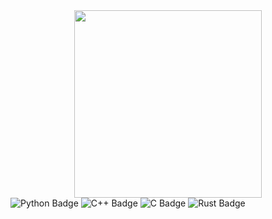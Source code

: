 <div id="header" align="center">
  <img src="https://media0.giphy.com/media/v1.Y2lkPTc5MGI3NjExM3ZmZnN6dGZjdXlwY2YyM3NqaDUzanN0NjZjbWVhc2N1dTIxMnpoMSZlcD12MV9pbnRlcm5hbF9naWZfYnlfaWQmY3Q9Zw/4ilFRqgbzbx4c/giphy.gif" width="300"/>
</div>

<div id="badges">
  <img src="https://img.shields.io/badge/python-blue?style=for-the-badge&logo=python&logoColor=yellow&color=blue" alt="Python Badge"/>
  <img src="https://img.shields.io/badge/c%2B%2B-blue?style=for-the-badge&logo=c%2B%2B&logoColor=white&color=blue" alt="C++ Badge"/>
  <img src="https://img.shields.io/badge/c-blue?style=for-the-badge&logo=c&logoColor=white&color=blue" alt="C Badge"/>
  <img src="https://img.shields.io/badge/rust-white?style=for-the-badge&logo=rust&logoColor=black" alt="Rust Badge"/>
</div>

